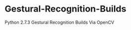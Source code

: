 Gestural-Recognition-Builds
===========================

Python 2.7.3 Gestural Recognition Builds Via OpenCV
